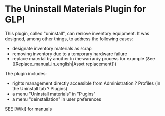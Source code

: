 # The Uninstall Materials Plugin for GLPI
 
This plugin, called "uninstall", can remove inventory equipment. It was designed, among other things, to address the following cases:

* designate inventory materials as scrap
* removing inventory due to a temporary hardware failure
* replace material by another in the warranty process for example (See [[Replace_manual_in_english|Asset replacement]])

The plugin includes:

* rights management directly accessible from Administration ? Profiles (in the Uninstall tab ? Plugins)
* a menu "Uninstall materials" in "Plugins"
* a menu "deinstallation" in user preferences

SEE [Wiki] for manuals

